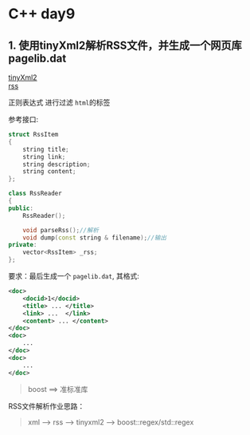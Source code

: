 # C++ day9

## 1. 使用tinyXml2解析RSS文件，并生成一个网页库pagelib.dat

[tinyXml2](https://github.com/leethomason/tinyxml2)  
[rss](http://www.runoob.com/rss/rss-tutorial.html)

正则表达式 进行过滤 `html`的标签  

参考接口:  

```cpp
struct RssItem
{
    string title;
    string link;
    string description;
    string content;
};

class RssReader
{
public:
    RssReader();

    void parseRss();//解析
    void dump(const string & filename);//输出
private:
    vector<RssItem> _rss;
};
```

要求：最后生成一个 `pagelib.dat`, 其格式:

```xml
<doc>
    <docid>1</docid>
    <title> ... </title>
    <link> ...  </link>
    <content> ... </content>
</doc>
<doc>
    ...
</doc>
<doc>
    ...
</doc>
```

> boost ==> 准标准库

RSS文件解析作业思路：

> xml -->  rss --> tinyxml2 --> boost::regex/std::regex
